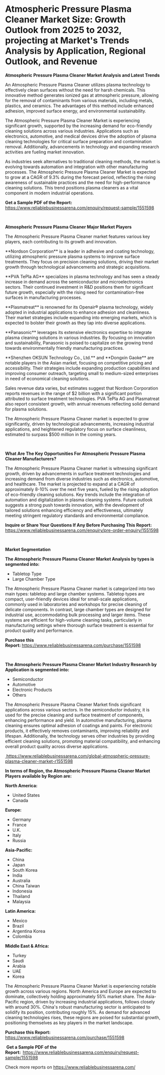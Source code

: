 <p><h1>Atmospheric Pressure Plasma Cleaner Market Size: Growth Outlook from 2025 to 2032, projecting at Market's Trends Analysis by Application, Regional Outlook, and Revenue</h1></p><p><strong>Atmospheric Pressure Plasma Cleaner Market Analysis and Latest Trends</strong></p>
<p><p>An Atmospheric Pressure Plasma Cleaner utilizes plasma technology to effectively clean surfaces without the need for harsh chemicals. This innovative method generates ionized gas at atmospheric pressure, allowing for the removal of contaminants from various materials, including metals, plastics, and ceramics. The advantages of this method include enhanced adhesion, improved surface energy, and environmental sustainability.</p><p>The Atmospheric Pressure Plasma Cleaner Market is experiencing significant growth, supported by the increasing demand for eco-friendly cleaning solutions across various industries. Applications such as electronics, automotive, and medical devices drive the adoption of plasma cleaning technologies for critical surface preparation and contamination removal. Additionally, advancements in technology and expanding research activities are fueling market innovation.</p><p>As industries seek alternatives to traditional cleaning methods, the market is evolving towards automation and integration with other manufacturing processes. The Atmospheric Pressure Plasma Cleaner Market is expected to grow at a CAGR of 9.3% during the forecast period, reflecting the rising awareness of sustainable practices and the need for high-performance cleaning solutions. This trend positions plasma cleaners as a vital component in modern industrial operations.</p></p>
<p><strong>Get a Sample PDF of the Report:&nbsp;</strong> <a href="https://www.reliablebusinessarena.com/enquiry/request-sample/1551598?utm_campaign=3575&utm_medium=2&utm_source=Github&utm_content=ia&utm_term=11042025&utm_id=atmospheric-pressure-plasma-cleaner">https://www.reliablebusinessarena.com/enquiry/request-sample/1551598</a></p>
<p>&nbsp;</p>
<p><strong>Atmospheric Pressure Plasma Cleaner Major Market Players</strong></p>
<p><p>The Atmospheric Pressure Plasma Cleaner market features various key players, each contributing to its growth and innovation. </p><p>**Nordson Corporation** is a leader in adhesive and coating technology, utilizing atmospheric pressure plasma systems to improve surface treatments. They focus on precision cleaning solutions, driving their market growth through technological advancements and strategic acquisitions. </p><p>**PVA TePla AG** specializes in plasma technology and has seen a steady increase in demand across the semiconductor and microelectronics sectors. Their continued investment in R&D positions them for significant future growth, especially with the rising need for contamination-free surfaces in manufacturing processes.</p><p>**Plasmatreat** is renowned for its Openair® plasma technology, widely adopted in industrial applications to enhance adhesion and cleanliness. Their market strategies include expanding into emerging markets, which is expected to bolster their growth as they tap into diverse applications.</p><p>**Panasonic** leverages its extensive electronics expertise to integrate plasma cleaning solutions in various industries. By focusing on innovation and sustainability, Panasonic is poised to capitalize on the growing trend towards environmentally friendly manufacturing practices.</p><p>**Shenzhen OKSUN Technology Co., Ltd.** and **Dongxin Gaoke** are notable players in the Asian market, focusing on competitive pricing and accessibility. Their strategies include expanding production capabilities and improving consumer outreach, targeting small to medium-sized enterprises in need of economical cleaning solutions.</p><p>Sales revenue data varies, but estimates suggest that Nordson Corporation reports revenues in the range of $2 billion with a significant portion attributed to surface treatment technologies. PVA TePla AG and Plasmatreat also report consistent growth, with annual revenues reflecting solid demand for plasma solutions.</p><p>The Atmospheric Pressure Plasma Cleaner market is expected to grow significantly, driven by technological advancements, increasing industrial applications, and heightened regulatory focus on surface cleanliness, estimated to surpass $500 million in the coming years.</p></p>
<p>&nbsp;</p>
<p><strong>What Are The Key Opportunities For Atmospheric Pressure Plasma Cleaner Manufacturers?</strong></p>
<p><p>The Atmospheric Pressure Plasma Cleaner market is witnessing significant growth, driven by advancements in surface treatment technologies and increasing demand from diverse industries such as electronics, automotive, and healthcare. The market is projected to expand at a CAGR of approximately 8-10% over the next five years, fueled by the rising adoption of eco-friendly cleaning solutions. Key trends include the integration of automation and digitalization in plasma cleaning systems. Future outlook suggests a strong push towards innovation, with the development of tailored solutions enhancing efficiency and effectiveness, ultimately meeting stringent regulatory standards and environmental compliance.</p></p>
<p><strong>Inquire or Share Your Questions If Any Before Purchasing This Report:</strong> <a href="https://www.reliablebusinessarena.com/enquiry/pre-order-enquiry/1551598?utm_campaign=3575&utm_medium=2&utm_source=Github&utm_content=ia&utm_term=11042025&utm_id=atmospheric-pressure-plasma-cleaner">https://www.reliablebusinessarena.com/enquiry/pre-order-enquiry/1551598</a></p>
<p>&nbsp;</p>
<p><strong>Market Segmentation</strong></p>
<p><strong>The Atmospheric Pressure Plasma Cleaner Market Analysis by types is segmented into:</strong></p>
<p><ul><li>Tabletop Type</li><li>Large Chamber Type</li></ul></p>
<p><p>The Atmospheric Pressure Plasma Cleaner market is categorized into two main types: tabletop and large chamber systems. Tabletop types are compact, user-friendly devices ideal for small-scale applications, commonly used in laboratories and workshops for precise cleaning of delicate components. In contrast, large chamber types are designed for industrial use, accommodating bulk processing and larger items. These systems are efficient for high-volume cleaning tasks, particularly in manufacturing settings where thorough surface treatment is essential for product quality and performance.</p></p>
<p><strong>Purchase this Report:&nbsp;</strong><a href="https://www.reliablebusinessarena.com/purchase/1551598?utm_campaign=3575&utm_medium=2&utm_source=Github&utm_content=ia&utm_term=11042025&utm_id=atmospheric-pressure-plasma-cleaner">https://www.reliablebusinessarena.com/purchase/1551598</a></p>
<p>&nbsp;</p>
<p><strong>The Atmospheric Pressure Plasma Cleaner Market Industry Research by Application is segmented into:</strong></p>
<p><ul><li>Semiconductor</li><li>Automotive</li><li>Electronic Products</li><li>Others</li></ul></p>
<p><p>The Atmospheric Pressure Plasma Cleaner Market finds significant applications across various sectors. In the semiconductor industry, it is used for the precise cleaning and surface treatment of components, enhancing performance and yield. In automotive manufacturing, plasma cleaning ensures optimal adhesion of coatings and paints. For electronic products, it effectively removes contaminants, improving reliability and lifespan. Additionally, the technology serves other industries by providing efficient cleaning solutions, promoting material compatibility, and enhancing overall product quality across diverse applications.</p></p>
<p><a href="https://www.reliablebusinessarena.com/global-atmospheric-pressure-plasma-cleaner-market-r1551598?utm_campaign=3575&utm_medium=2&utm_source=Github&utm_content=ia&utm_term=11042025&utm_id=atmospheric-pressure-plasma-cleaner">&nbsp;https://www.reliablebusinessarena.com/global-atmospheric-pressure-plasma-cleaner-market-r1551598</a></p>
<p><strong>In terms of Region, the Atmospheric Pressure Plasma Cleaner Market Players available by Region are:</strong></p>
<p>
    <p> <strong> North America: </strong>
        <ul>
            <li>United States</li>
            <li>Canada</li>
        </ul>
        </p> 
    <p> <strong> Europe: </strong>
        <ul>
            <li>Germany</li>
            <li>France</li>
            <li>U.K.</li>
            <li>Italy</li>
            <li>Russia</li>
        </ul>
        </p> 
    <p> <strong> Asia-Pacific: </strong>
        <ul>
            <li>China</li>
            <li>Japan</li>
            <li>South Korea</li>
            <li>India</li>
            <li>Australia</li>
            <li>China Taiwan</li>
            <li>Indonesia</li>
            <li>Thailand</li>
            <li>Malaysia</li>
        </ul>
        </p> 
    <p> <strong> Latin America: </strong>
        <ul>
            <li>Mexico</li>
            <li>Brazil</li>
            <li>Argentina Korea</li>
            <li>Colombia</li>
        </ul>
        </p> 
    <p> <strong> Middle East & Africa: </strong>
        <ul>
            <li>Turkey</li>
            <li>Saudi</li>
            <li>Arabia</li>
            <li>UAE</li>
            <li>Korea</li>
        </ul>
    </p>
    </p>
<p><p>The Atmospheric Pressure Plasma Cleaner Market is experiencing notable growth across various regions. North America and Europe are expected to dominate, collectively holding approximately 55% market share. The Asia-Pacific region, driven by increasing industrial applications, follows closely with around 30%. China's robust manufacturing sector is anticipated to solidify its position, contributing roughly 15%. As demand for advanced cleaning technologies rises, these regions are poised for substantial growth, positioning themselves as key players in the market landscape.</p></p>
<p><strong>Purchase this Report: </strong><a href="https://www.reliablebusinessarena.com/purchase/1551598?utm_campaign=3575&utm_medium=2&utm_source=Github&utm_content=ia&utm_term=11042025&utm_id=atmospheric-pressure-plasma-cleaner">https://www.reliablebusinessarena.com/purchase/1551598</a></p>
<p>&nbsp;<strong>Get a Sample PDF of the Report:&nbsp;&nbsp;</strong><a href="https://www.reliablebusinessarena.com/enquiry/request-sample/1551598?utm_campaign=3575&utm_medium=2&utm_source=Github&utm_content=ia&utm_term=11042025&utm_id=atmospheric-pressure-plasma-cleaner">https://www.reliablebusinessarena.com/enquiry/request-sample/1551598</a></p>
<p><strong></strong></p>
<p>Check more reports on <a href="https://www.reliablebusinessarena.com/?utm_campaign=3575&utm_medium=2&utm_source=Github&utm_content=ia&utm_term=11042025&utm_id=atmospheric-pressure-plasma-cleaner">https://www.reliablebusinessarena.com/</a></p>